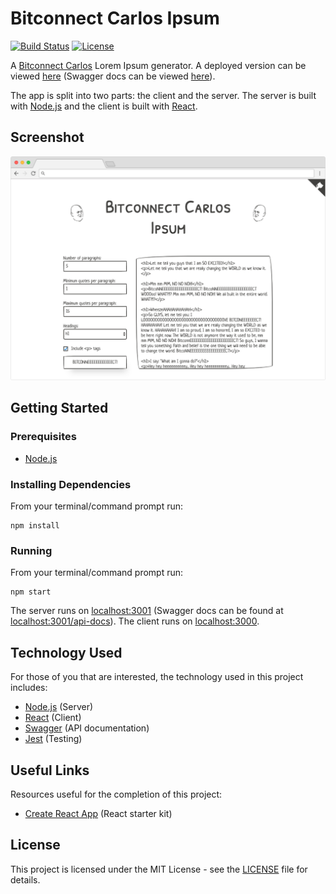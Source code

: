 # Bitconnect Carlos Ipsum

[![Build Status](https://img.shields.io/github/workflow/status/vanillaSlice/the-mono/Bitconnect%20Carlos%20Ipsum/main)](https://github.com/vanillaSlice/the-mono/actions?query=workflow%3ABitconnect-Carlos-Ipsum+branch%3Amain)
[![License](https://img.shields.io/badge/license-MIT-green)](LICENSE)

A [Bitconnect Carlos](https://www.youtube.com/watch?v=vabXXkZjKiw&t=35s&ab_channel=chronosceptor) Lorem Ipsum generator. A deployed
version can be viewed [here](https://bitconnectcarlosipsum.mikelowe.xyz/)
(Swagger docs can be viewed [here](https://bitconnectcarlosipsum.mikelowe.xyz/api-docs)).

The app is split into two parts: the client and the server. The server is built with [Node.js](https://nodejs.org/en/)
and the client is built with [React](https://reactjs.org/).

## Screenshot

![Screenshot](./images/screenshot-1.png)

## Getting Started

### Prerequisites

* [Node.js](https://nodejs.org/en/)

### Installing Dependencies

From your terminal/command prompt run:

```
npm install
```

### Running

From your terminal/command prompt run:

```
npm start
```

The server runs on [localhost:3001](http://localhost:3001) (Swagger docs can be found at
[localhost:3001/api-docs](http://localhost:3001/api-docs)). The client runs on [localhost:3000](http://localhost:3000).

## Technology Used

For those of you that are interested, the technology used in this project includes:

* [Node.js](https://nodejs.org/en/) (Server)
* [React](https://reactjs.org/) (Client)
* [Swagger](https://swagger.io/) (API documentation)
* [Jest](https://jestjs.io/) (Testing)

## Useful Links

Resources useful for the completion of this project:

* [Create React App](https://github.com/facebook/create-react-app) (React starter kit)

## License

This project is licensed under the MIT License - see the [LICENSE](LICENSE) file for details.
